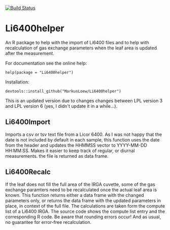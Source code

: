 [![Build Status](https://travis-ci.org/MarkusLoew/Li6400helper.svg?branch=master)](https://travis-ci.org/MarkusLoew/Li6400helper)

Li6400helper
============

An R package to help with the import of Li6400 files and to help with recalculation of gas exchange parameters when the leaf area is updated after the measurement.

For documentation see the online help:

	help(package = "Li6400helper")

Installation:

	devtools::install_github("MarkusLoew/Li6400helper")

This is an updated version due to changes changes between LPL version 3 and LPL version 6 (yes, I didn't update it in a while...).


## Li6400Import

Imports a csv or tsv text file from a Licor 6400. As I was not happy that the date is not included by default in each sample, this function uses the date from the header and updates the HHMMSS vector to YYYY-MM-DD HH:MM:SS. Makes it easier to keep track of regular, or diurnal measurements.
the file is returned as data frame.


## Li6400Recalc

If the leaf does not fill the full area of the IRGA cuvette, some of the gas exchange paramters need to be recalculated once the actual leaf area is known. This function returns either a data frame with the changed parameters only, or returns the data frame with the updated parameters in place, in context of the full file.
The calculations are taken form the compute list of a Li6400 IRGA. The source code shows the compute list entry and the corresponding R code. Be aware that rounding errors occur! And as usual, no guarantee for error-free recalculation.


